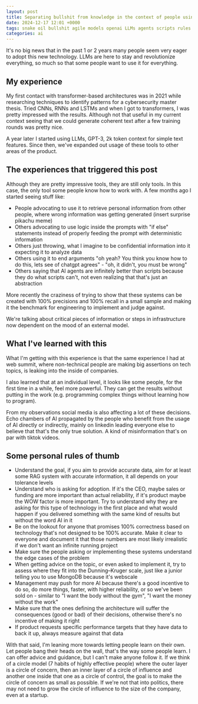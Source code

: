 ```yaml
---
layout: post
title: Separating bullshit from knowledge in the context of people using LLMs
date: 2024-12-17 12:01 +0000
tags: snake oil bullshit agile models openai LLMs agents scripts rules tips
categories: ai
---
```


It's no big news that in the past 1 or 2 years many people seem very eager to adopt this new technology. 
LLMs are here to stay and revolutionize everything, so much so that some people want to use it for everything.

## My experience

My first contact with transformer-based architectures was in 2021 while researching techniques to identify patterns for a cybersecurity master thesis. Tried CNNs, RNNs and LSTMs and when I got to transformers, I was pretty impressed with the results. 
Although not that useful in my current context seeing that we could generate coherent text after a few training rounds was pretty nice.

A year later I started using LLMs, GPT-3, 2k token context for simple text features. Since then, we've expanded out usage of these tools to other areas of the product.

## The experiences that triggered this post

Although they are pretty impressive tools, they are still only tools. In this case, the only tool some people know how to work with. A few months ago I started seeing stuff like:

- People advocating to use it to retrieve personal information from other people, where wrong information was getting generated (insert surprise pikachu meme)
- Others advocating to use logic inside the prompts with "if else" statements instead of properly feeding the prompt with deterministic information
- Others just throwing, what I imagine to be confidential information into it expecting it to analyze data
- Others using it to end arguments "oh yeah? You think you know how to do this, lets see of chatgpt agrees" - "oh, it didn't, you must be wrong"
- Others saying that AI agents are infinitely better than scripts because they do what scripts can't, not even realizing that that's just an abstraction

More recently the craziness of trying to show that these systems can be created with 100% precisions and 100% recall in a small sample and making it the benchmark for engineering to implement and judge against.

We're talking about critical pieces of information or steps in infrastructure now dependent on the mood of an external model.

## What I've learned with this

What I'm getting with this experience is that the same experience I had at web summit, where non-technical people are making big assertions on tech topics, is leaking into the inside of companies.

I also learned that at an individual level, it looks like some people, for the first time in a while, feel more powerful. They can get the results without putting in the work (e.g. programming complex things without learning how to program).

From my observations social media is also affecting a lot of these decisions. Echo chambers of AI propagated by the people who benefit from the usage of AI directly or indirectly, mainly on linkedin leading everyone else to believe that that's the only true solution. A kind of misinformation that's on par with tiktok videos.


## Some personal rules of thumb

- Understand the goal, if you aim to provide accurate data, aim for at least some RAG system with accurate information, it all depends on your tolerance levels
- Understand who is asking for adoption. If it's the CEO, maybe sales or funding are more important than actual reliability, if it's product maybe the WOW factor is more important. Try to understand why they are asking for this type of technology in the first place and what would happen if you delivered something with the same kind of results but without the word AI in it
- Be on the lookout for anyone that promises 100% correctness based on technology that's not designed to be 100% accurate. Make it clear to everyone and document it that those numbers are most likely irrealistic if we don't want an infinite running project
- Make sure the people asking or implementing these systems understand the edge cases of the problem
- When getting advice on the topic, or even asked to implement it, try to assess where they fit into the Dunning–Kruger scale, just like a junior telling you to use MongoDB because it's webscale
- Management may push for more AI because there's a good incentive to do so, do more things, faster, with higher reliability, or so we've been sold on - similar to "I want the body without the gym", "I want the money without the work"
- Make sure that the ones defining the architecture will suffer the consequences (good or bad) of their decisions, otherwise there's no incentive of making it right
- If product requests specific performance targets that they have data to back it up, always measure against that data



With that said, I'm leaning more towards letting people learn on their own. Let people bang their heads on the wall, that's the way some people learn. I can offer advice and guidance, but I can't make anyone follow it. If we think of a circle model (7 habits of highly effective people) where the outer layer is a circle of concern, then an inner layer of a circle of influence and another one inside that one as a circle of control, the goal is to make the circle of concern as small as possible. If we're not that into politics, there may not need to grow the circle of influence to the size of the company, even at a startup. 
